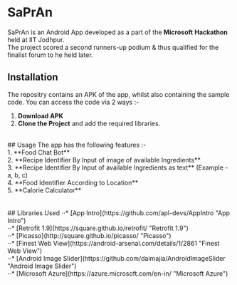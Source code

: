 # SaPrAn
SaPrAn is an Android App developed as a part of the **Microsoft** **Hackathon** held at IIT Jodhpur. 
<br/> The project scored a second runners-up podium & thus qualified for the finalist forum to he held later.
<br/>
## Installation
The repositry contains an APK of the app, whilst also containing the sample code. You can access the code via 2 ways :- <br/> 
1. **Download APK** <br/>
2. **Clone the Project** and add the required libraries.<br/>
<br/>
## Usage
The app has the following features :- <br/>
1. **Food Chat Bot** <br/>
2. **Recipe Identifier By Input of image of available Ingredients** <br/>
3. **Recipe Identifier By Input of available Ingredients as text** (Example - a, b, c) <br/>
4. **Food Identifier According to Location** <br/>
5. **Calorie Calculator** <br/>
<br/><br/>
## Libraries Used
⋅⋅* [App Intro](https://github.com/apl-devs/AppIntro "App Intro") 
</br>
⋅⋅* [Retrofit 1.9](https://square.github.io/retrofit/ "Retrofit 1.9")
</br>
⋅⋅* [Picasso](http://square.github.io/picasso/ "Picasso")
</br>
⋅⋅* [Finest Web View](https://android-arsenal.com/details/1/2861 "Finest Web View")
</br>
⋅⋅* [Android Image Slider](https://github.com/daimajia/AndroidImageSlider "Android Image Slider")
</br>
⋅⋅* [Microsoft Azure](https://azure.microsoft.com/en-in/ "Microsoft Azure")

